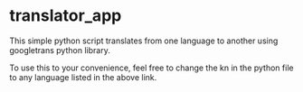 # translator_app

This simple python script translates from one language to another using googletrans python library.

To use this to your convenience, feel free to change the kn in the python file to any language listed in the above link.
